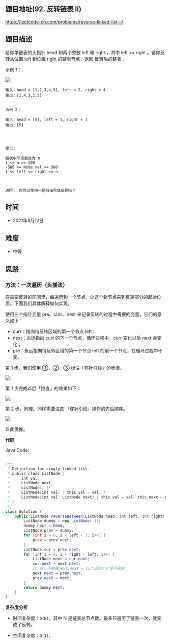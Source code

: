 
## 题目地址(92. 反转链表 II)

https://leetcode-cn.com/problems/reverse-linked-list-ii/

## 题目描述


给你单链表的头指针 head 和两个整数 left 和 right ，其中 left <= right 。请你反转从位置 left 到位置 right 的链表节点，返回 反转后的链表 。

示例 1：

![](https://assets.leetcode.com/uploads/2021/02/19/rev2ex2.jpg)

```
输入：head = [1,2,3,4,5], left = 2, right = 4
输出：[1,4,3,2,5]


示例 2：

输入：head = [5], left = 1, right = 1
输出：[5]


 

提示：

链表中节点数目为 n
1 <= n <= 500
-500 <= Node.val <= 500
1 <= left <= right <= n

 

进阶： 你可以使用一趟扫描完成反转吗？
```

## 时间

- 2021年8月12日

## 难度

- 中等

## 思路

### 方法：一次遍历（头插法）

在需要反转的区间里，每遍历到一个节点，让这个新节点来到反转部分的起始位置。下面我们具体解释如何实现。

使用三个指针变量 pre、curr、next 来记录反转的过程中需要的变量，它们的意义如下：

- curr：指向待反转区域的第一个节点 left；
- next：永远指向 curr 的下一个节点，循环过程中，curr 变化以后 next 会变化；
- pre：永远指向待反转区域的第一个节点 left 的前一个节点，在循环过程中不变。

第 1 步，我们使用 ①、②、③ 标注「穿针引线」的步骤。

![](https://pic.leetcode-cn.com/1615105296-bmiPxl-image.png)

第 1 步完成以后「拉直」的效果如下：

![](https://pic.leetcode-cn.com/1615105340-UBnTBZ-image.png)

第 2 步，同理。同样需要注意 「穿针引线」操作的先后顺序。

![](https://pic.leetcode-cn.com/1615105353-PsCmzb-image.png)

以此类推。

**代码**

Java Code:

```java

/**
 * Definition for singly-linked list.
 * public class ListNode {
 *     int val;
 *     ListNode next;
 *     ListNode() {}
 *     ListNode(int val) { this.val = val; }
 *     ListNode(int val, ListNode next) { this.val = val; this.next = next; }
 * }
 */
class Solution {
    public ListNode reverseBetween(ListNode head, int left, int right) {
        ListNode dummy = new ListNode(-1);
        dummy.next = head;
        ListNode prev = dummy;
        for (int i = 0; i < left - 1; i++) {
            prev = prev.next;
        }
        ListNode cur = prev.next;
        for (int i = 0; i < right - left; i++) {
            ListNode next = cur.next;
            cur.next = next.next;
            // 坑：不能是next.next = cur;因为cur是不变的
            next.next = prev.next;
            prev.next = next;
        }
        return dummy.next;
    }
}

```

**复杂度分析**

- 时间复杂度：`O(N)`，其中 N 是链表总节点数。最多只遍历了链表一次，就完成了反转。

- 空间复杂度：`O(1)`。


